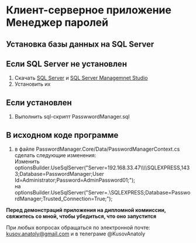 # Клиент-серверное приложение Менеджер паролей

## Установка базы данных на SQL Server

## Если SQL Server не установлен

  1. Скачать [SQL Server](https://www.microsoft.com/ru-RU/download/details.aspx?id=101064) и [SQL Server Managemnet Studio](https://aka.ms/ssmsfullsetup)
  2. Установить их

## Если установлен
1. Выполнить sql-скрипт PasswwordManager.sql

## В исходном коде программе
1. в файле PasswordManager.Core/Data/PasswordManagerContext.cs сделать следующие изменения:<br/>
Изменить optionsBuilder.UseSqlServer("Server=192.168.33.47\\\\\\\\SQLEXPRESS,1433;Database=PasswordManager;User Id=Administrator;Password=AdminPassword01;");<br/>
на optionsBuilder.UseSqlServer("Server=.\\SQLEXPRESS;Database=PasswordManager;Trusted_Connection=True;");

**Перед демонстраций приложения на дипломной комииссии, свяжитесь со мной, чтобы убедиться, что оно запустится**

При любых вопросах обращаться по электронной почте: kusov.anatoly@gmail.com и в телеграме @KusovAnatoly
